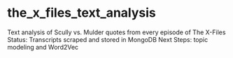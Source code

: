 # the_x_files_text_analysis
Text analysis of Scully vs. Mulder quotes from every episode of The X-Files
Status: Transcripts scraped and stored in MongoDB
Next Steps: topic modeling and Word2Vec
